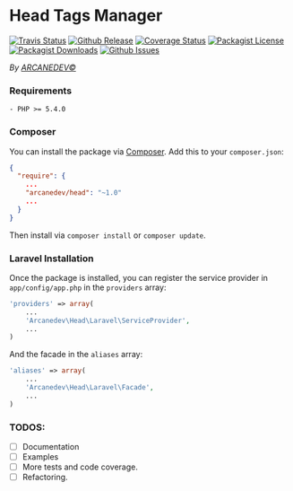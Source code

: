 Head Tags Manager
==============
[![Travis Status](http://img.shields.io/travis/ARCANEDEV/Head.svg?style=flat-square)](https://travis-ci.org/ARCANEDEV/Head)
[![Github Release](http://img.shields.io/github/release/ARCANEDEV/Head.svg?style=flat-square)](https://github.com/ARCANEDEV/Head/releases)
[![Coverage Status](http://img.shields.io/coveralls/ARCANEDEV/Head.svg?style=flat-square)](https://coveralls.io/r/ARCANEDEV/Head?branch=master)
[![Packagist License](http://img.shields.io/packagist/l/ARCANEDEV/Head.svg?style=flat-square)](https://github.com/ARCANEDEV/Head/blob/master/LICENSE)
[![Packagist Downloads](https://img.shields.io/packagist/dt/arcanedev/head.svg?style=flat-square)](https://packagist.org/packages/arcanedev/head)
[![Github Issues](http://img.shields.io/github/issues/ARCANEDEV/Head.svg?style=flat-square)](https://github.com/ARCANEDEV/Head/issues)

*By [ARCANEDEV&copy;](http://www.arcanedev.net/)*

### Requirements
    
    - PHP >= 5.4.0
    
### Composer

You can install the package via [Composer](http://getcomposer.org/). Add this to your `composer.json`:

```json
{
  "require": {
    ...
    "arcanedev/head": "~1.0"
    ...
  }
}
```
    
Then install via `composer install` or `composer update`.

### Laravel Installation
Once the package is installed, you can register the service provider in `app/config/app.php` in the `providers` array:

```php
'providers' => array(
    ...
    'Arcanedev\Head\Laravel\ServiceProvider',
    ...
)
```

And the facade in the `aliases` array:

```php
'aliases' => array(
    ...
    'Arcanedev\Head\Laravel\Facade',
    ...
)
```

### TODOS:

  - [ ] Documentation
  - [ ] Examples
  - [ ] More tests and code coverage.
  - [ ] Refactoring.
